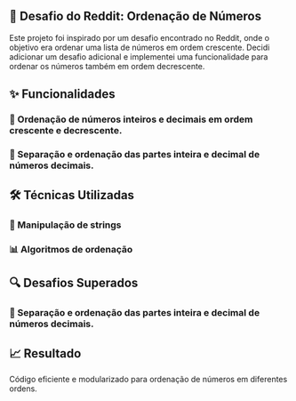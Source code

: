 ## 🚀 Desafio do Reddit: Ordenação de Números
Este projeto foi inspirado por um desafio encontrado no Reddit, onde o objetivo era ordenar uma lista de números em ordem crescente. Decidi adicionar um desafio adicional e implementei uma funcionalidade para ordenar os números também em ordem decrescente.

## ✨ Funcionalidades
### 🧮 Ordenação de números inteiros e decimais em ordem crescente e decrescente.

### 🔢 Separação e ordenação das partes inteira e decimal de números decimais.

## 🛠️ Técnicas Utilizadas
### 📝 Manipulação de strings

### 📊 Algoritmos de ordenação

## 🔍 Desafios Superados
### 🧩 Separação e ordenação das partes inteira e decimal de números decimais.

## 📈 Resultado
Código eficiente e modularizado para ordenação de números em diferentes ordens.
